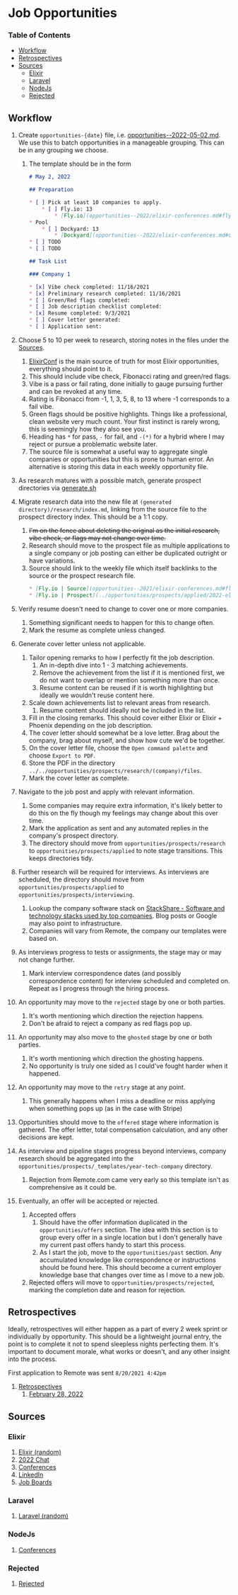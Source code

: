 # Job Opportunities

### Table of Contents

* [Workflow](#workflow)
* [Retrospectives](#retrospectives)
* [Sources](#sources)
  * [Elixir](#elixir)
  * [Laravel](#laravel)
  * [NodeJs](#nodejs)
  * [Rejected](#rejected)

## Workflow

1. Create `opportunities-{date}` file, i.e. [opportunities--2022-05-02.md](opportunities--2022-05-02.md). We use this to batch opportunities in a manageable grouping. This can be in any grouping we choose.
    1. The template should be in the form

        ```markdown
        # May 2, 2022
        
        ## Preparation
        
        * [ ] Pick at least 10 companies to apply.
            * [ ] Fly.io: 13
                * [Fly.io](opportunities--2022/elixir-conferences.md#fly.io)
        * Pool
            * [ ] Dockyard: 13
                * [Dockyard](opportunities--2022/elixir-conferences.md#dockyard)
        * [ ] TODO
        * [ ] TODO

        ## Task List
        
        ### Company 1
        
        * [x] Vibe check completed: 11/16/2021
        * [x] Preliminary research completed: 11/16/2021
        * [ ] Green/Red flags completed: 
        * [ ] Job description checklist completed: 
        * [x] Resume completed: 9/3/2021
        * [ ] Cover letter generated: 
        * [ ] Application sent: 
        
        ```

2. Choose 5 to 10 per week to research, storing notes in the files under the [Sources](#sources).
	1. [ElixirConf](elixir-conferences.md) is the main source of truth for most Elixir opportunities, everything should point to it.
	2. This should include vibe check, Fibonacci rating and green/red flags.
	3. Vibe is a pass or fail rating, done initially to gauge pursuing further and can be revoked at any time.
	4. Rating is Fibonacci from -1, 1, 3, 5, 8, to 13 where -1 corresponds to a fail vibe.
	5. Green flags should be positive highlights. Things like a professional, clean website very much count. Your first instinct is rarely wrong, this is seemingly how they also see you.
	6. Heading has `*` for pass, `-` for fail, and `-(*)` for a hybrid where I may reject or pursue a problematic website later.
	7. The source file is somewhat a useful way to aggregate single companies or opportunities but this is prone to human error. An alternative is storing this data in each weekly opportunity file.
3. As research matures with a possible match, generate prospect directories via [generate.sh](../../opportunities/prospects/_templates/generate.sh)
4. Migrate research data into the new file at `(generated directory)/research/index.md`, linking from the source file to the prospect directory index. This should be a 1:1 copy.
	1. ~~I'm on the fence about deleting the original as the initial research, vibe check, or flags may not change over time.~~
	2. Research should move to the prospect file as multiple applications to a single company or job posting can either be duplicated outright or have variations.
	3. Source should link to the weekly file which itself backlinks to the source or the prospect research file.
        ```markdown
        * [Fly.io | Source](opportunities--2021/elixir-conferences.md#fly.io)
        * [Fly.io | Prospect](../opportunities/prospects/applied/2022-elixir-fly-io/research/index.md)
        ```
5. Verify resume doesn't need to change to cover one or more companies. 
    1. Something significant needs to happen for this to change often.
    2. Mark the resume as complete unless changed.
6. Generate cover letter unless not applicable.
    1. Tailor opening remarks to how I perfectly fit the job description.
        1. An in-depth dive into 1 - 3 matching achievements.
        2. Remove the achievement from the list if it is mentioned first, we do not want to overlap or mention something more than once.
        3. Resume content can be reused if it is worth highlighting but ideally we wouldn't reuse content here.
    2. Scale down achievements list to relevant areas from research. 
        1. Resume content should ideally not be included in the list.
    3. Fill in the closing remarks. This should cover either Elixir or Elixir + Phoenix depending on the job description.
    4. The cover letter should somewhat be a love letter. Brag about the company, brag about myself, and show how cute we'd be together.
    5. On the cover letter file, choose the `Open command palette` and choose `Export to PDF`.
    6. Store the PDF in the directory `../../opportunities/prospects/research/(company)/files`.
    7. Mark the cover letter as complete.
7. Navigate to the job post and apply with relevant information.
    1. Some companies may require extra information, it's likely better to do this on the fly though my feelings may change about this over time.
    2. Mark the application as sent and any automated replies in the company's prospect directory.
    3. The directory should move from `opportunities/prospects/research` to `opportunities/prospects/applied` to note stage transitions. This keeps directories tidy.
8. Further research will be required for interviews. As interviews are scheduled, the directory should move from `opportunities/prospects/applied` to `opportunities/prospects/interviewing`.
	1. Lookup the company software stack on [StackShare - Software and technology stacks used by top companies](https://stackshare.io/). Blog posts or Google may also point to infrastructure.
	2. Companies will vary from Remote, the company our templates were based on.
9. As interviews progress to tests or assignments, the stage may or may not change further.
	1. Mark interview correspondence dates (and possibly correspondence content) for interview scheduled and completed on. Repeat as I progress through the hiring process.
10. An opportunity may move to the `rejected` stage by one or both parties. 
	1. It's worth mentioning which direction the rejection happens.
	2. Don't be afraid to reject a company as red flags pop up.
11. An opportunity may also move to the `ghosted` stage by one or both parties.
    1. It's worth mentioning which direction the ghosting happens.
    2. No opportunity is truly one sided as I could've fought harder when it happened.
12. An opportunity may move to the `retry` stage at any point.
    1. This generally happens when I miss a deadline or miss applying when something pops up (as in the case with Stripe)
13. Opportunities should move to the `offered` stage where information is gathered. The offer letter, total compensation calculation, and any other decisions are kept.
14. As interview and pipeline stages progress beyond interviews, company research should be aggregated into the `opportunities/prospects/_templates/year-tech-company` directory.
	1. Rejection from Remote.com came very early so this template isn't as comprehensive as it could be.
15. Eventually, an offer will be accepted or rejected.
	1. Accepted offers
		1. Should have the offer information duplicated in the `opportunities/offers` section. The idea with this section is to group every offer in a single location but I don't generally have my current past offers handy to start this process.
		2. As I start the job, move to the `opportunities/past` section. Any accumulated knowledge like correspondence or instructions should be found here. This should become a current employer knowledge base that changes over time as I move to a new job.
	2. Rejected offers will move to `opportunities/prospects/rejected`, marking the completion date and reason for rejection.

## Retrospectives

Ideally, retrospectives will either happen as a part of every 2 week sprint or individually by opportunity. This should be a lightweight journal entry, the point is to complete it not to spend sleepless nights perfecting them. It's important to document morale, what works or doesn't, and any other insight into the process.

First application to Remote was sent `8/20/2021 4:42pm`

1. [Retrospectives](retrospectives/index.md)
    1. [February 28, 2022](./retrospectives/2022-02-28.md)

## Sources

### Elixir

1. [Elixir (random)](elixir.md)
2. [2022 Chat](elixir-chat--2022.md)
3. [Conferences](elixir-conferences.md)
4. [LinkedIn](elixir-linkedin.md)
5. [Job Boards](elixir-job_boards.md)

### Laravel

1. [Laravel (random)](laravel.md)

### NodeJs

1. [Conferences](node-conferences.md)

### Rejected

1. [Rejected](rejected.md)
